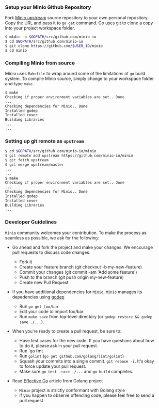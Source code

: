 ### Setup your Minio Github Repository
Fork [Minio upstream](https://github.com/Minio-io/minio/fork) source repository to your own personal repository. Copy the URL and pass it to ``go get`` command. Go uses git to clone a copy into your project workspace folder.
```sh
$ mkdir -p $GOPATH/src/github.com/minio-io
$ cd $GOPATH/src/github.com/minio-io
$ git clone https://github.com/$USER_ID/minio
$ cd minio
```

### Compiling Minio from source
Minio uses ``Makefile`` to wrap around some of the limitations of ``go`` build system. To compile Minio source, simply change to your workspace folder and type ``make``.
```sh
$ make
Checking if proper environment variables are set.. Done
...
Checking dependencies for Minio.. Done
Installed godep
Installed cover
Building Libraries
...
...
```

### Setting up git remote as ``upstream``
```sh
$ cd $GOPATH/src/github.com/minio-io/minio
$ git remote add upstream https://github.com/minio-io/minio
$ git fetch upstream
$ git merge upstream/master
...
...
$ make
Checking if proper environment variables are set.. Done
...
Checking dependencies for Minio.. Done
Installed godep
Installed cover
Building Libraries
...
```

###  Developer Guidelines
``Minio`` community welcomes your contribution. To make the process as seamless as possible, we ask for the following:
* Go ahead and fork the project and make your changes. We encourage pull requests to discuss code changes.
    - Fork it
    - Create your feature branch (git checkout -b my-new-feature)
    - Commit your changes (git commit -am 'Add some feature')
    - Push to the branch (git push origin my-new-feature)
    - Create new Pull Request

* If you have additional dependencies for ``Minio``, ``Minio`` manages its depedencies using [godep](https://github.com/tools/godep)
    - Run `go get foo/bar`
    - Edit your code to import foo/bar
    - Run `make save` from top-level directory (or `godep restore && godep save ./...`).
* When you're ready to create a pull request, be sure to:
    - Have test cases for the new code. If you have questions about how to do it, please ask in your pull request.
    - Run `go fmt
    - Run `golint` (`go get github.com/golang/lint/golint`)
    - Squash your commits into a single commit. `git rebase -i`. It's okay to force update your pull request.
    - Make sure `go test -race ./...` and `go build` completes.
* Read [Effective Go](https://github.com/golang/go/wiki/CodeReviewComments) article from Golang project
    - `Minio` project is strictly conformant with Golang style
    - if you happen to observe offending code, please feel free to send a pull request

